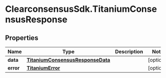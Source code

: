 # ClearconsensusSdk.TitaniumConsensusResponse

## Properties

Name | Type | Description | Notes
------------ | ------------- | ------------- | -------------
**data** | [**TitaniumConsensusResponseData**](TitaniumConsensusResponseData.md) |  | [optional] 
**error** | [**TitaniumError**](TitaniumError.md) |  | [optional] 


